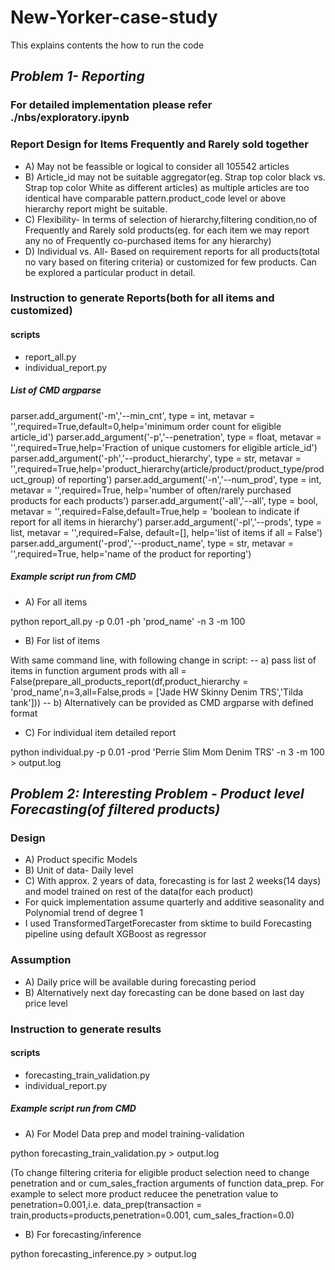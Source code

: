 # New-Yorker-case-study

This explains contents the how to run the code 

## *Problem 1- Reporting*

### For detailed implementation please refer ./nbs/exploratory.ipynb 

### Report Design for Items Frequently and Rarely sold together

- A) May not be feassible or logical to consider all 105542 articles
- B) Article_id may not be suitable aggregator(eg. Strap top color black vs. Strap top color White as different articles) as multiple articles are too identical have comparable pattern.product_code level or above hierarchy report might be suitable.
- C) Flexibility- In terms of selection of hierarchy,filtering condition,no of Frequently and Rarely sold products(eg. for each item we may report any no of Frequently co-purchased items for any hierarchy) 
- D) Individual vs. All- Based on requirement reports for all products(total no vary based on fitering criteria) or customized for few products. Can be explored a particular product in detail.

### Instruction to generate Reports(both for all items and customized) 

#### scripts 
- report_all.py
- individual_report.py

##### List of CMD argparse

parser.add_argument('-m','--min_cnt', type = int, metavar = '',required=True,default=0,help='minimum order count for eligible article_id')
parser.add_argument('-p','--penetration', type = float, metavar = '',required=True,help='Fraction of unique customers for eligible article_id')
parser.add_argument('-ph','--product_hierarchy', type = str, metavar = '',required=True,help='product_hierarchy(article/product/product_type/product_group) of reporting')
parser.add_argument('-n','--num_prod', type = int, metavar = '',required=True, help='number of often/rarely purchased products for each products')
parser.add_argument('-all','--all', type = bool, metavar = '',required=False,default=True,help = 'boolean to indicate if report for all items in hierarchy')
parser.add_argument('-pl','--prods', type = list, metavar = '',required=False, default=[], help='list of items if all = False')
parser.add_argument('-prod','--product_name', type = str, metavar = '',required=True, help='name of the product for reporting')

##### Example script run from CMD

- A) For all items

python report_all.py -p 0.01 -ph 'prod_name' -n 3 -m 100

- B) For list of items

With same command line, with following change in script:
  -- a) pass list of items in function argument prods with all = False(prepare_all_products_report(df,product_hierarchy = 'prod_name',n=3,all=False,prods = ['Jade HW Skinny Denim TRS','Tilda tank'])) 
  -- b) Alternatively can be provided as CMD argparse with defined format
  
 - C) For individual item detailed report
 
 python individual.py -p 0.01 -prod 'Perrie Slim Mom Denim TRS' -n 3 -m 100 > output.log
 

## *Problem 2: Interesting Problem - Product level Forecasting(of filtered products)*

### Design
 - A) Product specific Models
 - B) Unit of data- Daily level
 - C) With approx. 2 years of data, forecasting is for last 2 weeks(14 days) and model trained on rest of the data(for each product)
 - For quick implementation assume quarterly and additive seasonality and Polynomial trend of degree 1
 - I used TransformedTargetForecaster from sktime to build Forecasting pipeline using default XGBoost as regressor
 
 ### Assumption
  - A) Daily price will be available during forecasting period
  - B) Alternatively next day forecasting can be done based on last day price level

### Instruction to generate results 

#### scripts 
- forecasting_train_validation.py
- individual_report.py

##### Example script run from CMD

- A) For Model Data prep and model training-validation

python forecasting_train_validation.py > output.log

(To change filtering criteria for eligible product selection need to change penetration and or cum_sales_fraction arguments of function data_prep. For example to select more product reducee the penetration value to penetration=0.001,i.e. data_prep(transaction = train,products=products,penetration=0.001, cum_sales_fraction=0.0)

- B) For forecasting/inference

python forecasting_inference.py > output.log
